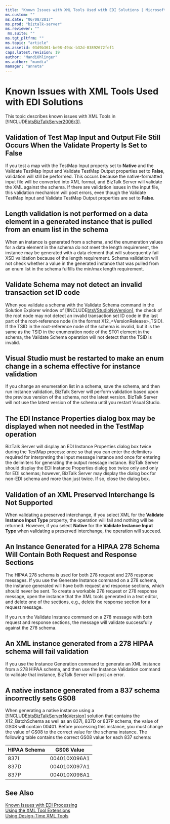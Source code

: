 ```yaml
---
title: "Known Issues with XML Tools Used with EDI Solutions | Microsoft Docs"
ms.custom: ""
ms.date: "06/08/2017"
ms.prod: "biztalk-server"
ms.reviewer: ""
 ms.suite: ""
ms.tgt_pltfrm: ""
ms.topic: "article"
ms.assetid: 03d9b361-be98-494c-b32d-03892672fef1
caps.latest.revision: 19
author: "MandiOhlinger"
ms.author: "mandia"
manager: "anneta"
---
```

# Known Issues with XML Tools Used with EDI Solutions
This topic describes known issues with XML Tools in [!INCLUDE[btsBizTalkServer2006r3](../includes/btsbiztalkserver2006r3-md.md)].  
  
## Validation of Test Map Input and Output File Still Occurs When the Validate Property Is Set to False  
 If you test a map with the TestMap Input property set to **Native** and the Validate TestMap Input and Validate TestMap Output properties set to **False**, validation will still be performed. This occurs because the native-formatted input file will be converted into XML format, and BizTalk Server will validate the XML against the schema. If there are validation issues in the input file, this validation mechanism will post errors, even though the Validate TestMap Input and Validate TestMap Output properties are set to **False**.  
  
## Length validation is not performed on a data element in a generated instance that is pulled from an enum list in the schema  
 When an instance is generated from a schema, and the enumeration values for a data element in the schema do not meet the length requirement, the instance may be generated with a data element that will subsequently fail XSD validation because of the length requirement. Schema validation will not check whether a value in the generated instance that was pulled from an enum list in the schema fulfills the min/max length requirement.  
  
## Validate Schema may not detect an invalid transaction set ID code  
 When you validate a schema with the Validate Schema command in the Solution Explorer window of [!INCLUDE[btsVStudioNoVersion](../includes/btsvstudionoversion-md.md)], the check of the root node may not detect an invalid transaction set ID code in the last part of the root-reference node (in the format X12_\<VersionRelease>_TSID). If the TSID in the root-reference node of the schema is invalid, but it is the same as the TSID in the enumeration node of the ST01 element in the schema, the Validate Schema operation will not detect that the TSID is invalid.  
  
## Visual Studio must be restarted to make an enum change in a schema effective for instance validation  
 If you change an enumeration list in a schema, save the schema, and then run instance validation, BizTalk Server will perform validation based upon the previous version of the schema, not the latest version. BizTalk Server will not use the latest version of the schema until you restart Visual Studio.  
  
## The EDI Instance Properties dialog box may be displayed when not needed in the TestMap operation  
 BizTalk Server will display an EDI Instance Properties dialog box twice during the TestMap process: once so that you can enter the delimiters required for interpreting the input message instance and once for entering the delimiters for generating the output message instance. BizTalk Server should display the EDI Instance Properties dialog box twice only and only for EDI schemas; however, BizTalk Server may display the dialog box for non-EDI schema and more than just twice. If so, close the dialog box.  
  
## Validation of an XML Preserved Interchange Is Not Supported  
 When validating a preserved interchange, if you select XML for the **Validate Instance Input Type** property, the operation will fail and nothing will be returned. However, if you select **Native** for the **Validate Instance Input Type** when validating a preserved interchange, the operation will succeed.  
  
## An Instance Generated for a HIPAA 278 Schema Will Contain Both Request and Response Sections  
 The HIPAA 278 schema is used for both 278 request and 278 response messages. If you use the Generate Instance command on a 278 schema, the instance generated will have both request and response sections, which should never be sent. To create a workable 278 request or 278 response message, open the instance that the XML tools generated in a text editor, and delete one of the sections, e.g., delete the response section for a request message.  
  
 If you run the Validate Instance command on a 278 message with both request and response sections, the message will validate successfully against the 278 schema.  
  
## An XML instance generated from a 278 HIPAA schema will fail validation  
 If you use the Instance Generation command to generate an XML instance from a 278 HIPAA schema, and then use the Instance Validation command to validate that instance, BizTalk Server will post an error.  
  
## A native instance generated from a 837 schema incorrectly sets GS08  
 When generating a native instance using a [!INCLUDE[btsBizTalkServerNoVersion](../includes/btsbiztalkservernoversion-md.md)] solution that contains the X12_BatchSchema as well as an 837I, 837D or 837P schema, the value of GS08 will contain 00401. Before processing this instance, you must change the value of GS08 to the correct value for the schema instance.  The following table contains the correct GS08 value for each 837 schema:  
  
|HIPAA Schema|GS08 Value|  
|------------------|----------------|  
|837I|004010X096A1|  
|837D|004010X097A1|  
|837P|004010X098A1|  
  
## See Also  
 [Known Issues with EDI Processing](../core/known-issues-with-edi-processing.md)   
 [Using the XML Tool Extensions](../core/using-the-xml-tool-extensions.md)   
 [Using Design-Time XML Tools](../core/using-design-time-xml-tools.md)